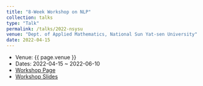 ```yaml
---
title: "8-Week Workshop on NLP"
collection: talks
type: "Talk"
permalink: /talks/2022-nsysu
venue: "Dept. of Applied Mathematics, National Sun Yat-sen University"
date: 2022-04-15
---
```


- Venue: {{ page.venue }}
- Dates: 2022-04-15 ~ 2022-06-10
- [Workshop Page](https://howard-haowen.rohan.tw/NLP-demos/nsysu_workshop)
- [Workshop Slides](https://hackmd.io/@howard-haowen/nsysu-workshop)

